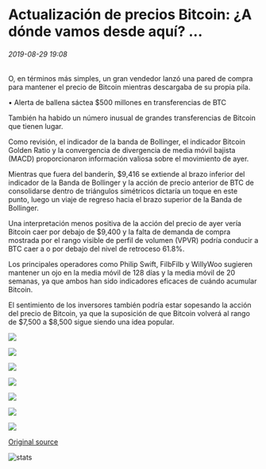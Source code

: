 # Actualización de precios Bitcoin: ¿A dónde vamos desde aquí? ...

###### 2019-08-29 19:08

O, en términos más simples, un gran vendedor lanzó una pared de compra para mantener el precio de Bitcoin mientras descargaba de su propia pila.

• Alerta de ballena sáctea $500 millones en transferencias de BTC

También ha habido un número inusual de grandes transferencias de Bitcoin que tienen lugar.

Como revisión, el indicador de la banda de Bollinger, el indicador Bitcoin Golden Ratio y la convergencia de divergencia de media móvil bajista (MACD) proporcionaron información valiosa sobre el movimiento de ayer.

Mientras que fuera del banderín, $9,416 se extiende al brazo inferior del indicador de la Banda de Bollinger y la acción de precio anterior de BTC de consolidarse dentro de triángulos simétricos dictaría un toque en este punto, luego un viaje de regreso hacia el brazo superior de la Banda de Bollinger.

Una interpretación menos positiva de la acción del precio de ayer vería Bitcoin caer por debajo de $9,400 y la falta de demanda de compra mostrada por el rango visible de perfil de volumen (VPVR) podría conducir a BTC caer a o por debajo del nivel de retroceso 61.8%.

Los principales operadores como Philip Swift, FilbFilb y WillyWoo sugieren mantener un ojo en la media móvil de 128 días y la media móvil de 20 semanas, ya que ambos han sido indicadores eficaces de cuándo acumular Bitcoin.

El sentimiento de los inversores también podría estar sopesando la acción del precio de Bitcoin, ya que la suposición de que Bitcoin volverá al rango de $7,500 a $8,500 sigue siendo una idea popular.

![](https://s3.cointelegraph.com/storage/uploads/view/e1761350ceedbf0834e3627b4991deaf.png)

![](https://s3.cointelegraph.com/storage/uploads/view/23d7ee456395266f784a6f328b081ec8.png)

![](https://s3.cointelegraph.com/storage/uploads/view/cb3e2d0bb33e45e57f4b855dc95fee97.png)

![](https://s3.cointelegraph.com/storage/uploads/view/62779bbb0a9d7eb1d0098fd075cc915d.png)

![](https://s3.cointelegraph.com/storage/uploads/view/1f9d7648b37dda8519ec7840735b6d18.png)

![](https://s3.cointelegraph.com/storage/uploads/view/6cd44c4c8673480922c973246a7a91a9.png)

![](https://s3.cointelegraph.com/storage/uploads/view/0d7f9d392ef0e4ab965d8c3e53b0dc99.png)

[Original source](https://cointelegraph.com/news/bitcoin-price-update-where-do-we-go-from-here)

![stats](https://c.statcounter.com/11760860/0/a89fa40b/1/ "stats")